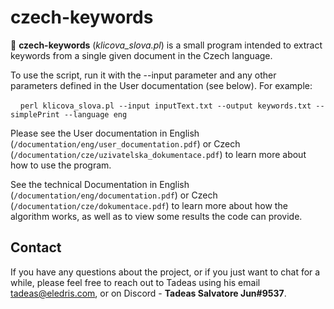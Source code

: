 # czech-keywords
🔑 **czech-keywords** (*klicova_slova.pl*) is a small program intended to extract keywords from a single given document in the Czech language.

To use the script, run it with the --input parameter and any other parameters defined in the User documentation (see below). For example:

&nbsp;&nbsp;&nbsp;&nbsp;`perl klicova_slova.pl --input inputText.txt --output keywords.txt --simplePrint --language eng`

Please see the User documentation in English (`/documentation/eng/user_documentation.pdf`) or Czech (`/documentation/cze/uzivatelska_dokumentace.pdf`) to learn more about how to use the program.

See the technical Documentation in English (`/documentation/eng/documentation.pdf`) or Czech (`/documentation/cze/dokumentace.pdf`) to learn more about how the algorithm works, as well as to view some results the code can provide.

## Contact
If you have any questions about the project, or if you just want to chat for a while, please feel free to reach out to Tadeas using his email tadeas@eledris.com, or on Discord - **Tadeas Salvatore Jun#9537**.
